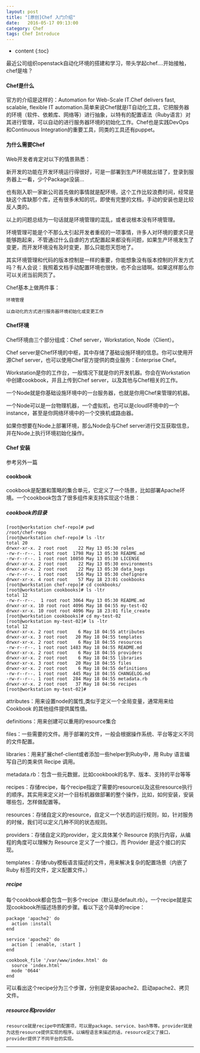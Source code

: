 ```yaml
---
layout: post
title: "[原创]Chef 入门介绍"
date:   2016-05-17 09:13:00
category: Chef
tags: Chef Introduce 
---
```


* content
{:toc}

最近公司组织openstack自动化环境的搭建和学习，带头学起chef....开始接触，chef是啥？




#### Chef是什么

官方的介绍是这样的：Automation for Web-Scale IT.Chef delivers fast, scalable, flexible IT automation.简单来说Chef就是IT自动化工具，它把服务器的环境（软件、依赖库、网络等）进行抽象，以特有的配置语法（Ruby语言）对其进行管理，可以自动的进行服务器环境的初始化工作。Chef也是实践DevOps和Continuous Integration的重要工具，同类的工具还有puppet。

#### 为什么需要Chef

Web开发者肯定对以下的情景熟悉：

新开发的功能在开发环境运行得很好，可是一部署到生产环境就出错了，登录到服务器上一看，少个Package没装...

也有刚入职一家新公司首先做的事情就是配环境，这个工作比较浪费时间，经常是缺这个库缺那个库，还有很多未知的坑，即使有完整的文档，手动的安装也是比较反人类的。

以上的问题总结为一句话就是环境管理的混乱，或者说根本没有环境管理。

环境管理可能是个不那么太引起开发者重视的一项事情，许多人对环境的要求只是能够跑起来，不管通过什么自虐的方式配置起来都没有问题，如果生产环境发生了变更，而开发环境没有及时变更，那么只能怨天怨地了。

其实环境管理和代码的版本控制是一样的重要，你能想象没有版本控制的开发方式吗？有人会说：我照着文档手动配置环境也很快，也不会出错啊。如果这样那么你可以关闭当前网页了。

Chef基本上做两件事：

    环境管理

    以自动化的方式进行服务器环境初始化或变更工作

#### Chef环境

Chef环境由三个部分组成：Chef server，Workstation, Node（Client）。

Chef server是Chef环境的中枢，其中存储了基础设施环境的信息。你可以使用开源Chef server，也可以使用Chef官方提供的商业服务：Enterprise Chef。

Workstation是你的工作台，一般情况下就是你的开发机器。你会在Workstation中创建cookbook，并且上传到Chef server，以及其他与Chef相关的工作。

一个Node就是你基础设施环境中的一台服务器，也就是你用Chef来管理的机器。

一个Node可以是一台物理机器，一个虚拟机，也可以是cloud环境中的一个instance，甚至是你网络环境中的一个交换机或路由器。

如果你想要在Node上部署环境，那么Node会与Chef server进行交互获取信息，并在Node上执行环境初始化操作。

#### Chef 安装

参考另外一篇

#### cookbook

cookbook是配置和策略的集合单元，它定义了一个场景，比如部署Apache环境。一个cookbook包含了很多组件来支持实现这个场景：

##### cookbook的目录

	[root@workstation chef-repo]# pwd
	/root/chef-repo
	[root@workstation chef-repo]# ls -ltr
	total 20
	drwxr-xr-x. 2 root root    22 May 13 05:30 roles
	-rw-r--r--. 1 root root  1798 May 13 05:30 README.md
	-rw-r--r--. 1 root root 10850 May 13 05:30 LICENSE
	drwxr-xr-x. 2 root root    22 May 13 05:30 environments
	drwxr-xr-x. 2 root root    22 May 13 05:30 data_bags
	-rw-r--r--. 1 root root   156 May 13 05:30 chefignore
	drwxr-xr-x. 4 root root    57 May 18 23:01 cookbooks
	[root@workstation chef-repo]# cd cookbooks/
	[root@workstation cookbooks]# ls -ltr
	total 12
	-rw-r--r--.  1 root root 3064 May 13 05:30 README.md
	drwxr-xr-x. 10 root root 4096 May 18 04:55 my-test-02
	drwxr-xr-x. 10 root root 4096 May 18 23:01 file_create
	[root@workstation cookbooks]# cd my-test-02
	[root@workstation my-test-02]# ls -ltr
	total 12
	drwxr-xr-x. 2 root root    6 May 18 04:55 attributes
	drwxr-xr-x. 3 root root   20 May 18 04:55 templates
	drwxr-xr-x. 2 root root    6 May 18 04:55 resources
	-rw-r--r--. 1 root root 1483 May 18 04:55 README.md
	drwxr-xr-x. 2 root root    6 May 18 04:55 providers
	drwxr-xr-x. 2 root root    6 May 18 04:55 libraries
	drwxr-xr-x. 3 root root   20 May 18 04:55 files
	drwxr-xr-x. 2 root root    6 May 18 04:55 definitions
	-rw-r--r--. 1 root root  445 May 18 04:55 CHANGELOG.md
	-rw-r--r--. 1 root root  284 May 18 04:55 metadata.rb
	drwxr-xr-x. 2 root root   37 May 18 04:56 recipes
	[root@workstation my-test-02]# 



attributes：用来设置node的属性,类似于定义一个全局变量，通常用来给 Cookbook 的其他组件提供属性值。

definitions：用来创建可以重用的resource集合

files：一些需要的文件。用于部署的文件，一般会根据操作系统、平台等定义不同的文件配置。

libraries：用来扩展chef-client或者添加一些helper到Ruby中，用 Ruby 语言编写自己的类来供 Recipe 调用。

metadata.rb：包含一些元数据，比如cookbook的名字、版本、支持的平台等等

recipes：存储recipe，每个recipe指定了需要的resource以及这些resource执行的顺序。其实用来定义对一个目标机器做部署的整个操作，比如，如何安装，安装哪些包，怎样做配置等。

resources：存储自定义的resource，自定义一个状态的运行规则，如，针对服务的时候，我们可以定义几种不同的状态规则。

providers：存储自定义的provider，定义具体某个 Resource 的执行内容，从编程的角度可以理解为 Resource 定义了一个接口，而 Provider 是这个接口的实现。

templates：存储ruby模板语言描述的文件，用来解决复杂的配置场景（内嵌了 Ruby 标签的文件，定义配置文件。）



##### recipe

每个cookbook都会包含一到多个recipe（默认是default.rb）。一个recipe就是实现cookbook所描述场景的步骤。看以下这个简单的recipe：

	package 'apache2' do
	  action :install
	end

	service 'apache2' do
	  action [ :enable, :start ]
	end

	cookbook_file '/var/www/index.html' do
	  source 'index.html'
	  mode '0644'
	end

可以看出这个recipe分为三个步骤，分别是安装apache2、启动apache2、拷贝文件。

##### resource和provider

	resource就是recipe中的配置项，可以是package、service、bash等等。provider就是为这些resource提供实现的程序。以编程语言来描述的话，resource定义了接口，provider提供了不同平台的实现。


	
---

